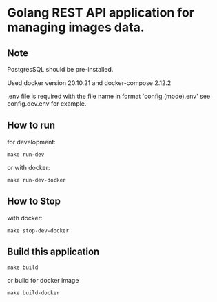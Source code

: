 # Golang REST API application for managing images data.

## Note

PostgresSQL should be pre-installed.

Used docker version 20.10.21 and docker-compose 2.12.2

.env file is required with the file name in format 'config.(mode).env' see config.dev.env for example.

## How to run
for development:
```
make run-dev
```
or with docker:
```
make run-dev-docker
```

## How to Stop
with docker:
```
make stop-dev-docker
```

## Build this application
```
make build
```
or build for docker image
```
make build-docker
```